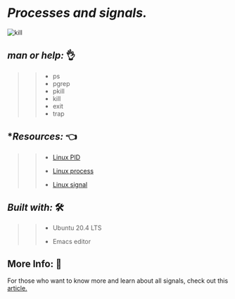 # **_Processes and signals._**



![kill](https://user-images.githubusercontent.com/85587286/160527675-0ca250d5-5f9c-403a-af17-1218ab4696ab.jpeg)


## **_man or help:_** 👌

>> * ps
>> * pgrep
>> * pkill
>> * kill
>> * exit
>> * trap


## **_Resources:_* 👈

>> * [Linux PID](http://www.linfo.org/pid.html)
>>
>> * [Linux process](https://www.thegeekstuff.com/2012/03/linux-processes-environment/)
>>
>> * [Linux signal](https://www.thegeekstuff.com/2012/03/linux-signals-fundamentals/)

## **_Built with:_**  🛠️

>> * Ubuntu 20.4 LTS
>>
>> * Emacs editor


## **More Info:** 🤙

For those who want to know more and learn about all signals, check out this [article.](https://www.computerhope.com/unix/signals.htm)
